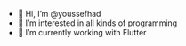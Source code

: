 - 👋 Hi, I’m @youssefhad
- 👀 I’m interested in all kinds of programming
- 🌱 I’m currently working with Flutter

<!--- 
- 💞️ I’m looking to collaborate on ...
- 📫 How to reach me ...


youssefhad/youssefhad is a ✨ special ✨ repository because its `README.md` (this file) appears on your GitHub profile.
You can click the Preview link to take a look at your changes.
--->
